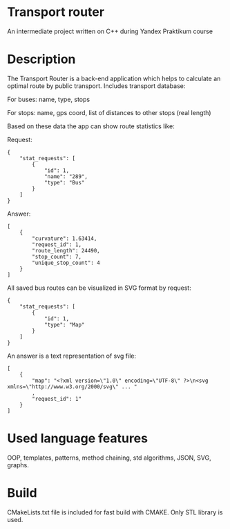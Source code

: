 # Transport router

An intermediate project written on C++ during Yandex Praktikum course

# Description

The Transport Router is a back-end application which helps to calculate an optimal route by public transport. Includes transport database:

For buses: name, type, stops

For stops: name, gps coord, list of distances to other stops (real length)

Based on these data the app can show route statistics like:

Request:
```
{
    "stat_requests": [
        {
            "id": 1,
            "name": "289",
            "type": "Bus"
        }
    ]
}
```
Answer:
```
[
    {
        "curvature": 1.63414,
        "request_id": 1,
        "route_length": 24490,
        "stop_count": 7,
        "unique_stop_count": 4
    }
]
```
All saved bus routes can be visualized in SVG format by request:
```
{
    "stat_requests": [
        {
            "id": 1,
            "type": "Map"
        }
    ]
}
```
An answer is a text representation of svg file:
```
[
    {
        "map": "<?xml version=\"1.0\" encoding=\"UTF-8\" ?>\n<svg xmlns=\"http://www.w3.org/2000/svg\" ... "
        ,
        "request_id": 1"
    }
]
```
# Used language features
OOP, templates, patterns, method chaining, std algorithms, JSON, SVG, graphs.

# Build
CMakeLists.txt file is included for fast build with CMAKE. Only STL library is used.
